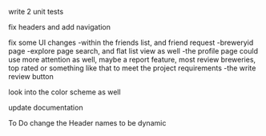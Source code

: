 write 2 unit tests

fix headers and add navigation

fix some UI changes
-within the friends list, and friend request
-breweryid page
-explore page search, and flat list view as well
-the profile page could use more attention as well,
maybe a report feature, most review breweries, top rated or something like
that to meet the project requirements
-the write review button

look into the color scheme as well

update documentation

To Do change the Header names to be dynamic

